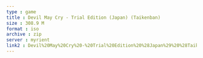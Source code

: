 ```yaml
---
type : game
title : Devil May Cry - Trial Edition (Japan) (Taikenban)
size : 308.9 M
format : iso
archive : zip
server : myrient
link2 : Devil%20May%20Cry%20-%20Trial%20Edition%20%28Japan%29%20%28Taikenban%29
---
```

